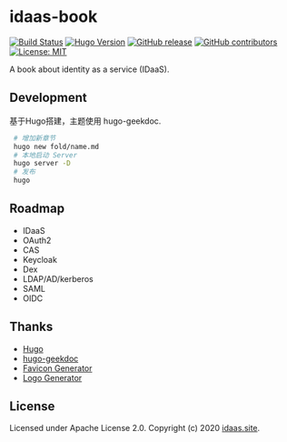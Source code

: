 # idaas-book

[![Build Status](https://travis-ci.com/l10178/idaas-book.svg?branch=master)](https://travis-ci.com/l10178/idaas-book)
[![Hugo Version](https://img.shields.io/badge/hugo-0.79-blue.svg)](https://gohugo.io)
[![GitHub release](https://img.shields.io/github/v/release/l10178/idaas-book)](https://github.com/l10178/idaas-book/releases/latest)
[![GitHub contributors](https://img.shields.io/github/contributors/l10178/idaas-book)](https://github.com/l10178/idaas-book/graphs/contributors)
[![License: MIT](https://img.shields.io/github/license/l10178/idaas-book)](LICENSE)

A book about identity as a service (IDaaS).

## Development

基于Hugo搭建，主题使用 hugo-geekdoc.

```bash
 # 增加新章节
 hugo new fold/name.md
 # 本地启动 Server
 hugo server -D
 # 发布
 hugo
```

## Roadmap

* IDaaS
* OAuth2
* CAS
* Keycloak
* Dex
* LDAP/AD/kerberos
* SAML
* OIDC

## Thanks

* [Hugo](https://gohugo.io/)
* [hugo-geekdoc](https://github.com/xoxys/hugo-geekdoc)
* [Favicon Generator](https://favicon.io)
* [Logo Generator](https://brandhub.io/logos)

## License

Licensed under Apache License 2.0. Copyright (c) 2020 [idaas.site][].

[idaas.site]: https://www.idaas.site
